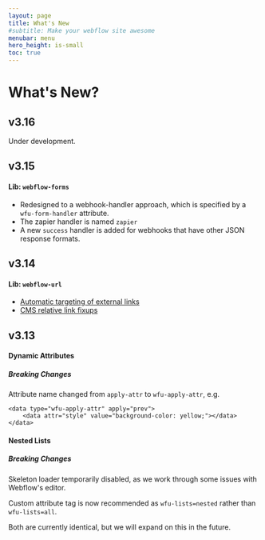 ```yaml
---
layout: page
title: What's New
#subtitle: Make your webflow site awesome
menubar: menu
hero_height: is-small
toc: true
---
```


# What's New?

## v3.16

Under development. 

## v3.15

#### Lib: `webflow-forms`

- Redesigned to a webhook-handler approach, which is specified by a `wfu-form-handler` attribute.
- The zapier handler is named `zapier`
- A new `success` handler is added for webhooks that have other JSON response formats. 

## v3.14

#### Lib: `webflow-url`

- [Automatic targeting of external links](/docs/webflow-url/link-targeting/)
- [CMS relative link fixups](https://wfu.sygnal.com/docs/webflow-url/cms-fixups/)

## v3.13

#### Dynamic Attributes

##### Breaking Changes

Attribute name changed from `apply-attr` to `wfu-apply-attr`, e.g. 

```
<data type="wfu-apply-attr" apply="prev">
    <data attr="style" value="background-color: yellow;"></data>
</data>
```

#### Nested Lists

##### Breaking Changes

Skeleton loader temporarily disabled, as we work through some issues with Webflow's editor. 

Custom attribute tag is now recommended as `wfu-lists=nested` rather than `wfu-lists=all`.

Both are currently identical, but we will expand on this in the future.
